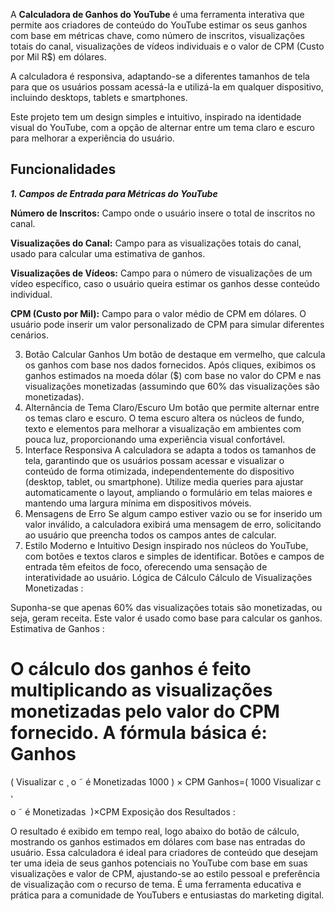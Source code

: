 A **Calculadora de Ganhos do YouTube** é uma ferramenta interativa que permite aos criadores de conteúdo do YouTube estimar os seus ganhos com base em métricas chave, como número de inscritos, visualizações totais do canal, visualizações de vídeos individuais e o valor de CPM (Custo por Mil R$) em dólares. 

A calculadora é responsiva, adaptando-se a diferentes tamanhos de tela para que os usuários possam acessá-la e utilizá-la em qualquer dispositivo, incluindo desktops, tablets e smartphones.

Este projeto tem um design simples e intuitivo, inspirado na identidade visual do YouTube, com a opção de alternar entre um tema claro e escuro para melhorar a experiência do usuário.

## Funcionalidades ##

***1. Campos de Entrada para Métricas do YouTube***

**Número de Inscritos:** Campo onde o usuário insere o total de inscritos no canal.

**Visualizações do Canal:** Campo para as visualizações totais do canal, usado para calcular uma estimativa de ganhos.

**Visualizações de Vídeos:** Campo para o número de visualizações de um vídeo específico, caso o usuário queira estimar os ganhos desse conteúdo individual.

**CPM (Custo por Mil):** Campo para o valor médio de CPM em dólares. O usuário pode inserir um valor personalizado de CPM para simular diferentes cenários.

3. Botão Calcular Ganhos
Um botão de destaque em vermelho, que calcula os ganhos com base nos dados fornecidos.
Após cliques, exibimos os ganhos estimados na moeda dólar ($) com base no valor do CPM e nas visualizações monetizadas (assumindo que 60% das visualizações são monetizadas).
4. Alternância de Tema Claro/Escuro
Um botão que permite alternar entre os temas claro e escuro.
O tema escuro altera os núcleos de fundo, texto e elementos para melhorar a visualização em ambientes com pouca luz, proporcionando uma experiência visual confortável.
5. Interface Responsiva
A calculadora se adapta a todos os tamanhos de tela, garantindo que os usuários possam acessar e visualizar o conteúdo de forma otimizada, independentemente do dispositivo (desktop, tablet, ou smartphone).
Utilize media queries para ajustar automaticamente o layout, ampliando o formulário em telas maiores e mantendo uma largura mínima em dispositivos móveis.
6. Mensagens de Erro
Se algum campo estiver vazio ou se for inserido um valor inválido, a calculadora exibirá uma mensagem de erro, solicitando ao usuário que preencha todos os campos antes de calcular.
7. Estilo Moderno e Intuitivo
Design inspirado nos núcleos do YouTube, com botões e textos claros e simples de identificar.
Botões e campos de entrada têm efeitos de foco, oferecendo uma sensação de interatividade ao usuário.
Lógica de Cálculo
Cálculo de Visualizações Monetizadas :

Suponha-se que apenas 60% das visualizações totais são monetizadas, ou seja, geram receita. Este valor é usado como base para calcular os ganhos.
Estimativa de Ganhos :

O cálculo dos ganhos é feito multiplicando as visualizações monetizadas pelo valor do CPM fornecido. A fórmula básica é:
Ganhos
=
(
Visualizar
c
¸
o
˜
é Monetizadas
1000
)
×
CPM
Ganhos=( 
1000
Visualizar 
c
¸
​
  
o
˜
 é Monetizadas
​
 )×CPM
Exposição dos Resultados :

O resultado é exibido em tempo real, logo abaixo do botão de cálculo, mostrando os ganhos estimados em dólares com base nas entradas do usuário.
Essa calculadora é ideal para criadores de conteúdo que desejam ter uma ideia de seus ganhos potenciais no YouTube com base em suas visualizações e valor de CPM, ajustando-se ao estilo pessoal e preferência de visualização com o recurso de tema. É uma ferramenta educativa e prática para a comunidade de YouTubers e entusiastas do marketing digital.
